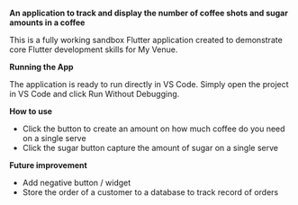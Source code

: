 **An application to track and display the number of coffee shots and sugar amounts in a coffee**

This is a fully working sandbox Flutter application created to demonstrate core Flutter development skills for My Venue.

**Running the App**

The application is ready to run directly in VS Code.
Simply open the project in VS Code and click Run Without Debugging.


**How to use**

- Click the button to create an amount on how much coffee do you need on a single serve
- Click the sugar button capture the amount of sugar on a single serve


**Future improvement**

- Add negative button / widget
- Store the order of a customer to a database to track record of orders

